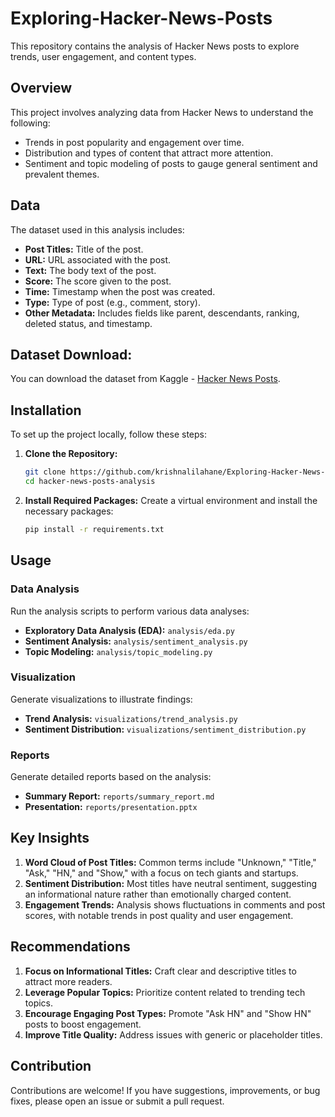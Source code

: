 # Exploring-Hacker-News-Posts
This repository contains the analysis of Hacker News posts to explore trends, user engagement, and content types.

## Overview

This project involves analyzing data from Hacker News to understand the following:
- Trends in post popularity and engagement over time.
- Distribution and types of content that attract more attention.
- Sentiment and topic modeling of posts to gauge general sentiment and prevalent themes.

## Data

The dataset used in this analysis includes:
- **Post Titles:** Title of the post.
- **URL:** URL associated with the post.
- **Text:** The body text of the post.
- **Score:** The score given to the post.
- **Time:** Timestamp when the post was created.
- **Type:** Type of post (e.g., comment, story).
- **Other Metadata:** Includes fields like parent, descendants, ranking, deleted status, and timestamp.

## Dataset Download:
You can download the dataset from Kaggle - [Hacker News Posts](https://www.kaggle.com/datasets/hacker-news/hacker-news-posts).

## Installation

To set up the project locally, follow these steps:

1. **Clone the Repository:**
   ```bash
   git clone https://github.com/krishnalilahane/Exploring-Hacker-News-Posts.git
   cd hacker-news-posts-analysis
   ```

2. **Install Required Packages:**
   Create a virtual environment and install the necessary packages:
   ```bash
   pip install -r requirements.txt
   ```

## Usage

### Data Analysis

Run the analysis scripts to perform various data analyses:
- **Exploratory Data Analysis (EDA):** `analysis/eda.py`
- **Sentiment Analysis:** `analysis/sentiment_analysis.py`
- **Topic Modeling:** `analysis/topic_modeling.py`

### Visualization

Generate visualizations to illustrate findings:
- **Trend Analysis:** `visualizations/trend_analysis.py`
- **Sentiment Distribution:** `visualizations/sentiment_distribution.py`

### Reports

Generate detailed reports based on the analysis:
- **Summary Report:** `reports/summary_report.md`
- **Presentation:** `reports/presentation.pptx`

## Key Insights

1. **Word Cloud of Post Titles:** Common terms include "Unknown," "Title," "Ask," "HN," and "Show," with a focus on tech giants and startups.
2. **Sentiment Distribution:** Most titles have neutral sentiment, suggesting an informational nature rather than emotionally charged content.
3. **Engagement Trends:** Analysis shows fluctuations in comments and post scores, with notable trends in post quality and user engagement.

## Recommendations

1. **Focus on Informational Titles:** Craft clear and descriptive titles to attract more readers.
2. **Leverage Popular Topics:** Prioritize content related to trending tech topics.
3. **Encourage Engaging Post Types:** Promote "Ask HN" and "Show HN" posts to boost engagement.
4. **Improve Title Quality:** Address issues with generic or placeholder titles.

## Contribution

Contributions are welcome! If you have suggestions, improvements, or bug fixes, please open an issue or submit a pull request.
